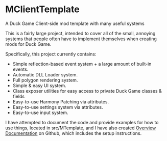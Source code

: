 # MClientTemplate
A Duck Game Client-side mod template with many useful systems

This is a fairly large project, intended to cover all of the small, annoying systems 
that people often have to implement themselves when creating mods for Duck Game.

Specifically, this project currently contains:

- Simple reflection-based event system + a large amount of built-in events.
- Automatic DLL Loader system.
- Full polygon rendering system.
- Simple & easy UI system.
- Class exposer utilities for easy access to private Duck Game classes & fields
- Easy-to-use Harmony Patching via attributes.
- Easy-to-use settings system via attributes.
- Easy-to-use input system.

I have attempted to document the code and provide examples for how to use things,
located in src/MTemplate, and I have also created [Overview Documentation](https://github.com/Drakeyn/MClientTemplate/wiki) on Github,
which includes the setup instructions.
